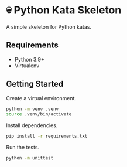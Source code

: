 # 💀 Python Kata Skeleton

A simple skeleton for Python katas.

## Requirements

- Python 3.9+
- Virtualenv

## Getting Started

Create a virtual environment.
```bash
python -m venv .venv
source .venv/bin/activate
```

Install dependencies.
```bash
pip install -r requirements.txt
```

Run the tests.
```bash
python -m unittest
```